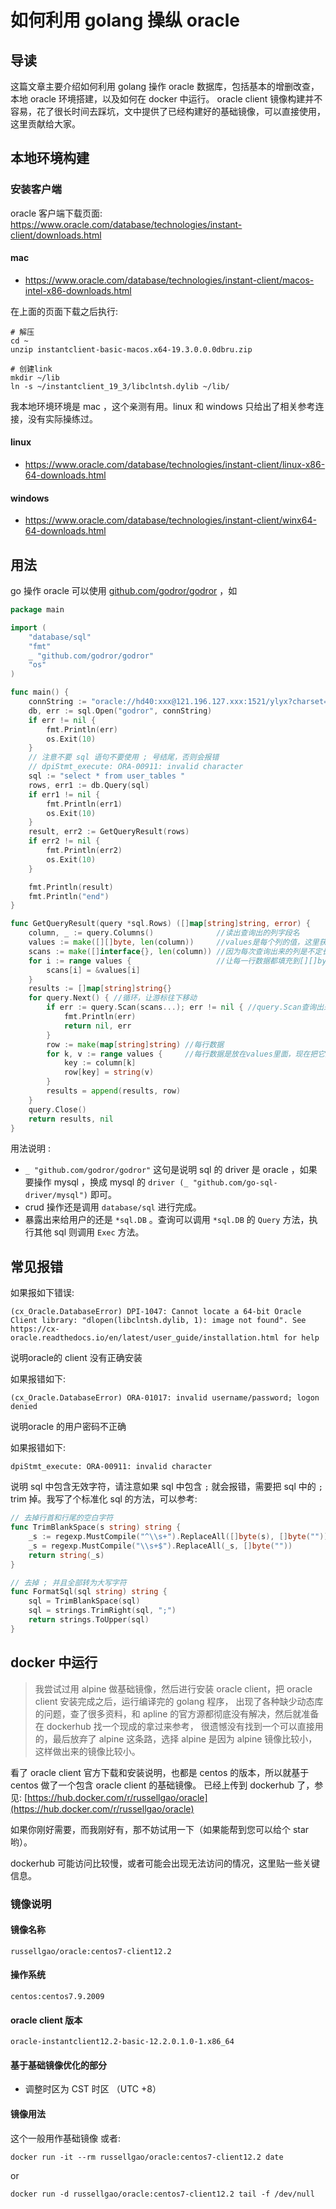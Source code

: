# 如何利用 golang 操纵 oracle


## 导读
这篇文章主要介绍如何利用 golang 操作 oracle 数据库，包括基本的增删改查，本地 oracle 环境搭建，以及如何在 docker 中运行。
oracle client 镜像构建并不容易，花了很长时间去踩坑，文中提供了已经构建好的基础镜像，可以直接使用，这里贡献给大家。

## 本地环境构建

### 安装客户端
oracle 客户端下载页面: https://www.oracle.com/database/technologies/instant-client/downloads.html

#### mac
- https://www.oracle.com/database/technologies/instant-client/macos-intel-x86-downloads.html

在上面的页面下载之后执行:

```shell script
# 解压
cd ~
unzip instantclient-basic-macos.x64-19.3.0.0.0dbru.zip

# 创建link
mkdir ~/lib
ln -s ~/instantclient_19_3/libclntsh.dylib ~/lib/
```

我本地环境环境是 mac ，这个亲测有用。linux 和 windows 只给出了相关参考连接，没有实际操练过。

#### linux
- https://www.oracle.com/database/technologies/instant-client/linux-x86-64-downloads.html

#### windows
- https://www.oracle.com/database/technologies/instant-client/winx64-64-downloads.html

## 用法
go 操作 oracle 可以使用 [github.com/godror/godror](github.com/godror/godror) ，如

```go
package main

import (
	"database/sql"
	"fmt"
	_ "github.com/godror/godror"
	"os"
)

func main() {
	connString := "oracle://hd40:xxx@121.196.127.xxx:1521/ylyx?charset=utf8"
	db, err := sql.Open("godror", connString)
	if err != nil {
		fmt.Println(err)
		os.Exit(10)
	}
	// 注意不要 sql 语句不要使用 ; 号结尾，否则会报错
	// dpiStmt_execute: ORA-00911: invalid character
	sql := "select * from user_tables "
	rows, err1 := db.Query(sql)
	if err1 != nil {
		fmt.Println(err1)
		os.Exit(10)
	}
	result, err2 := GetQueryResult(rows)
	if err2 != nil {
		fmt.Println(err2)
		os.Exit(10)
	}

	fmt.Println(result)
	fmt.Println("end")
}

func GetQueryResult(query *sql.Rows) ([]map[string]string, error) {
	column, _ := query.Columns()              //读出查询出的列字段名
	values := make([][]byte, len(column))     //values是每个列的值，这里获取到byte里
	scans := make([]interface{}, len(column)) //因为每次查询出来的列是不定长的，用len(column)定住当次查询的长度
	for i := range values {                   //让每一行数据都填充到[][]byte里面
		scans[i] = &values[i]
	}
	results := []map[string]string{}
	for query.Next() { //循环，让游标往下移动
		if err := query.Scan(scans...); err != nil { //query.Scan查询出来的不定长值放到scans[i] = &values[i],也就是每行都放在values里
			fmt.Println(err)
			return nil, err
		}
		row := make(map[string]string) //每行数据
		for k, v := range values {     //每行数据是放在values里面，现在把它挪到row里
			key := column[k]
			row[key] = string(v)
		}
		results = append(results, row)
	}
	query.Close()
	return results, nil
}
```
用法说明 :

- `_ "github.com/godror/godror"` 这句是说明 sql 的 driver 是 oracle ，如果要操作 mysql ，换成 mysql 的 `driver (_ "github.com/go-sql-driver/mysql")` 即可。
- crud 操作还是调用 `database/sql` 进行完成。
- 暴露出来给用户的还是 `*sql.DB` 。查询可以调用 `*sql.DB` 的 `Query` 方法，执行其他 sql 则调用 `Exec` 方法。

## 常见报错
如果报如下错误:
```
(cx_Oracle.DatabaseError) DPI-1047: Cannot locate a 64-bit Oracle Client library: "dlopen(libclntsh.dylib, 1): image not found". See https://cx-oracle.readthedocs.io/en/latest/user_guide/installation.html for help
```

说明oracle的 client 没有正确安装


如果报错如下:
```
(cx_Oracle.DatabaseError) ORA-01017: invalid username/password; logon denied
```
说明oracle 的用户密码不正确

如果报错如下:
```
dpiStmt_execute: ORA-00911: invalid character
```
说明 sql 中包含无效字符，请注意如果 sql 中包含 `;` 就会报错，需要把 sql 中的 `;` trim 掉。我写了个标准化 sql 的方法，可以参考: 

```go
// 去掉行首和行尾的空白字符
func TrimBlankSpace(s string) string {
	_s := regexp.MustCompile("^\\s+").ReplaceAll([]byte(s), []byte(""))
	_s = regexp.MustCompile("\\s+$").ReplaceAll(_s, []byte(""))
	return string(_s)
}

// 去掉 ; 并且全部转为大写字符
func FormatSql(sql string) string {
	sql = TrimBlankSpace(sql)
	sql = strings.TrimRight(sql, ";")
	return strings.ToUpper(sql)
}
```

## docker 中运行
>我尝试过用 alpine 做基础镜像，然后进行安装 oracle client，把 oracle client 安装完成之后，运行编译完的 golang 程序，
出现了各种缺少动态库的问题，查了很多资料，和 apline 的官方源都彻底没有解决，然后就准备在 dockerhub 找一个现成的拿过来参考，
很遗憾没有找到一个可以直接用的，最后放弃了 alpine 这条路，选择 alpine 是因为 alpine 镜像比较小，这样做出来的镜像比较小。

看了 oracle client 官方下载和安装说明，也都是 centos 的版本，所以就基于 centos 做了一个包含 oracle client 的基础镜像。
已经上传到 dockerhub 了，参见: [https://hub.docker.com/r/russellgao/oracle](https://hub.docker.com/r/russellgao/oracle)

如果你刚好需要，而我刚好有，那不妨试用一下（如果能帮到您可以给个 star 哟）。

dockerhub 可能访问比较慢，或者可能会出现无法访问的情况，这里贴一些关键信息。

### 镜像说明
#### 镜像名称
```
russellgao/oracle:centos7-client12.2
```

#### 操作系统
```
centos:centos7.9.2009
```

#### oracle client 版本
```
oracle-instantclient12.2-basic-12.2.0.1.0-1.x86_64
```

#### 基于基础镜像优化的部分
- 调整时区为 CST 时区 （UTC +8）

#### 镜像用法
这个一般用作基础镜像 或者:
```shell script
docker run -it --rm russellgao/oracle:centos7-client12.2 date 
```
or
```shell script
docker run -d russellgao/oracle:centos7-client12.2 tail -f /dev/null 
```

